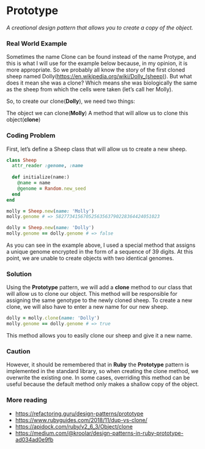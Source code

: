 # Prototype

_A creational design pattern that allows you to create a copy of the object._

### Real World Example
Sometimes the name Clone can be found instead of the name Protype, and this is what I will use for the example below because, in my opinion, it is more appropriate. So we probably all know the story of the first cloned sheep named Dolly(https://en.wikipedia.org/wiki/Dolly_(sheep)). But what does it mean she was a clone? Which means she was biologically the same as the sheep from which the cells were taken (let’s call her Molly).

So, to create our clone(**Dolly**), we need two things:

The object we can clone(**Molly**)
A method that will allow us to clone this object(**clone**)

### Coding Problem
First, let’s define a Sheep class that will allow us to create a new sheep.

``` ruby
class Sheep
  attr_reader :genome, :name
  
  def initialize(name:)
    @name = name
    @genome = Random.new_seed
  end
end

molly = Sheep.new(name: 'Molly')
molly.genome # => 58277341567052563563790228364424051023

dolly = Sheep.new(name: 'Dolly')
molly.genome == dolly.genome # => false
```

As you can see in the example above, I used a special method that assigns a unique genome encrypted in the form of a sequence of 39 digits. At this point, we are unable to create objects with two identical genomes.

### Solution
Using the **Prototype** pattern, we will add a **clone** method to our class that will allow us to clone our object. This method will be responsible for assigning the same genotype to the newly cloned sheep. To create a new clone, we will also have to enter a new name for our new sheep.

``` ruby
dolly = molly.clone(name: 'Dolly')
molly.genome == dolly.genome # => true
```

This method allows you to easily clone our sheep and give it a new name.

### Caution
However, it should be remembered that in **Ruby** the **Prototype** pattern is implemented in the standard library, so when creating the clone method, we overwrite the existing one. In some cases, overriding this method can be useful because the default method only makes a shallow copy of the object.

### More reading
- https://refactoring.guru/design-patterns/prototype
- https://www.rubyguides.com/2018/11/dup-vs-clone/
- https://apidock.com/ruby/v2_6_3/Object/clone
- https://medium.com/@kroolar/design-patterns-in-ruby-prototype-ad034ad0e9fb
